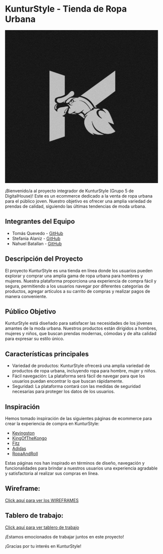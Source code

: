 # KunturStyle - Tienda de Ropa Urbana

![logo](https://raw.githubusercontent.com/DovekArt/grupo_5_Kuntur_Style/main/website/public/img/design/logo-1.jpg)

¡Bienvenido/a al proyecto integrador de KunturStyle (Grupo 5 de DigitalHouse)! Este es un ecommerce dedicado a la venta de ropa urbana para el público joven. Nuestro objetivo es ofrecer una amplia variedad de prendas de calidad, siguiendo las últimas tendencias de moda urbana.

## __Integrantes del Equipo__

- Tomás Quevedo - [GitHub](https://github.com/DovekART)
- Stefania Alaniz - [GitHub](https://github.com/TEFYN)
- Nahuel Batallan - [GitHub](https://github.com/Meruem69)

## __Descripción del Proyecto__

El proyecto KunturStyle es una tienda en línea donde los usuarios pueden explorar y comprar una amplia gama de ropa urbana para hombres y mujeres. Nuestra plataforma proporciona una experiencia de compra fácil y segura, permitiendo a los usuarios navegar por diferentes categorías de productos, agregar artículos a su carrito de compras y realizar pagos de manera conveniente.

## __Público Objetivo__

KunturStyle está diseñado para satisfacer las necesidades de los jóvenes amantes de la moda urbana. Nuestros productos están dirigidos a hombres, mujeres y niños, que buscan prendas modernas, cómodas y de alta calidad para expresar su estilo único.

## __Características principales__

- Variedad de productos: KunturStyle ofrecerá una amplia variedad de productos de ropa urbana, incluyendo ropa para hombre, mujer y niños.
- Fácil navegación: La plataforma será fácil de navegar para que los usuarios puedan encontrar lo que buscan rápidamente.
- Seguridad: La plataforma contará con las medidas de seguridad necesarias para proteger los datos de los usuarios.

## __Inspiración__

Hemos tomado inspiración de las siguientes páginas de ecommerce para crear la experiencia de compra en KunturStyle:

- [Kevingston](https://www.kevingston.com/)
- [KingOfTheKongo](https://www.kingofthekongo.com.ar/)
- [Fitz](https://www.fitz.com.ar/)
- [Adidas](https://www.adidas.com.ar/)
- [RopaAndRoll](https://www.ropaandroll.com/)

Estas páginas nos han inspirado en términos de diseño, navegación y funcionalidades para brindar a nuestros usuarios una experiencia agradable y satisfactoria al realizar sus compras en línea.

##  __Wireframe:__

[Click aquí para ver los WIREFRAMES](WireFrames/WIREFRAME.MD)

## __Tablero de trabajo:__

[Click aquí para ver tablero de trabajo](https://trello.com/b/eHtE5oSH/kunturstyle)

¡Estamos emocionados de trabajar juntos en este proyecto!

¡Gracias por tu interés en KunturStyle!